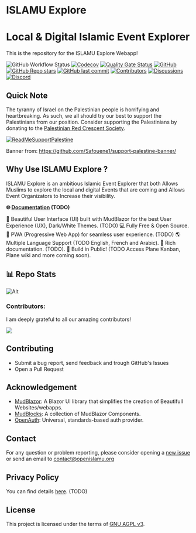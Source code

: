 # ISLAMU Explore

# Local & Digital Islamic Event Explorer 

This is the repository for the ISLAMU Explore Webapp!

![GitHub Workflow Status](https://img.shields.io/github/actions/workflow/status/islamu-ngo/Explore/build.yml?branch=main&logo=github&style=flat-square)
[![Codecov](https://img.shields.io/codecov/c/github/islamu-ngo/Explore)](https://app.codecov.io/github/islamu-ngo/Explore)
[![Quality Gate Status](https://sonarcloud.io/api/project_badges/measure?project=islamu-ngo_Explore&metric=alert_status)](https://sonarcloud.io/summary/overall?id=islamu-ngo_Explore)
[![GitHub](https://img.shields.io/github/license/islamu-ngo/Explore?color=594ae2&logo=github&style=flat-square)](https://github.com/islamu-ngo/Explore/blob/main/LICENSE)
[![GitHub Repo stars](https://img.shields.io/github/stars/islamu-ngo/Explore?color=594ae2&style=flat-square&logo=github)](https://github.com/islamu-ngo/Explore/stargazers)
[![GitHub last commit](https://img.shields.io/github/last-commit/islamu-ngo/Explore?color=594ae2&style=flat-square&logo=github)](https://github.com/islamu-ngo/Explore)
[![Contributors](https://img.shields.io/github/contributors/islamu-ngo/Explore?color=594ae2&style=flat-square&logo=github)](https://github.com/islamu-ngo/Explore/graphs/contributors)
[![Discussions](https://img.shields.io/github/discussions/islamu-ngo/Explore?color=594ae2&logo=github&style=flat-square)](https://github.com/islamu-ngo/Explore/discussions)
[![Discord](https://img.shields.io/discord/1357505436479131668?color=%237289da&label=Discord&logo=discord&logoColor=%237289da&style=flat-square)](https://discord.gg/wrkY824Yv5)

## Quick Note

The tyranny of Israel on the Palestinian people is horrifying and heartbreaking. As such, we all
should try our best to support the Palestinians from our position. Consider supporting the Palestinians
by donating to the [Palestinian Red Crescent Society](https://www.palestinercs.org/en/Donation).

[![ReadMeSupportPalestine](https://github.com/Safouene1/support-palestine-banner/blob/master/banner-support.svg)](https://www.palestinercs.org/en/Donation)

Banner from: https://github.com/Safouene1/support-palestine-banner/

## Why Use ISLAMU Explore ?
ISLAMU Explore is an ambitious Islamic Event Explorer that both Allows Muslims to explore the local and digital Events that are coming and Allows Event Organizators to Increase their visibility.

**🌐 [Documentation]() (TODO)**

🎨 Beautiful User Interface (UI) built with MudBlazor for the best User Experience (UX), Dark/White Themes. (TODO)
💻 Fully Free & Open Source.
📱 PWA (Progressive Web App) for seamless user experience. (TODO)
🌎 Multiple Language Support (TODO English, French and Arabic).
📖 Rich documentation. (TODO).
🚀 Build in Public! (TODO Access Plane Kanban, Plane wiki and more coming soon).

## 📊 Repo Stats

![Alt](https://repobeats.axiom.co/api/embed/a0f11a3d9b80342b5f5965127c2c45871c9d3397.svg "Repobeats analytics image")

### Contributors:
 
I am deeply grateful to all our amazing contributors!
 
<a href="https://github.com/islamu-ngo/explore/graphs/contributors">
 <img src="https://contrib.rocks/image?repo=islamu-ngo/explore" />
</a>

## Contributing

- Submit a bug report, send feedback and trough GitHub's Issues
- Open a Pull Request

## Acknowledgement

- [MudBlazor](https://www.mudblazor.com/): A Blazor UI library that simplifies the creation of Beautifull Websites/webapps.
- [MudBlocks](https://mudblocks.cc/): A collection of MudBlazor Components.
- [OpenAuth](https://openauth.js.org/): Universal, standards-based auth provider.

## Contact

For any question or problem reporting, please consider opening a [new issue](https://github.com/islamu-ngo/explore/issues/new) or send an email to contact@openislamu.org

## Privacy Policy

You can find details [here](PRIVACY-POLICY.md). (TODO)

## License

This project is licensed under the terms of [GNU AGPL v3](LICENSE).
